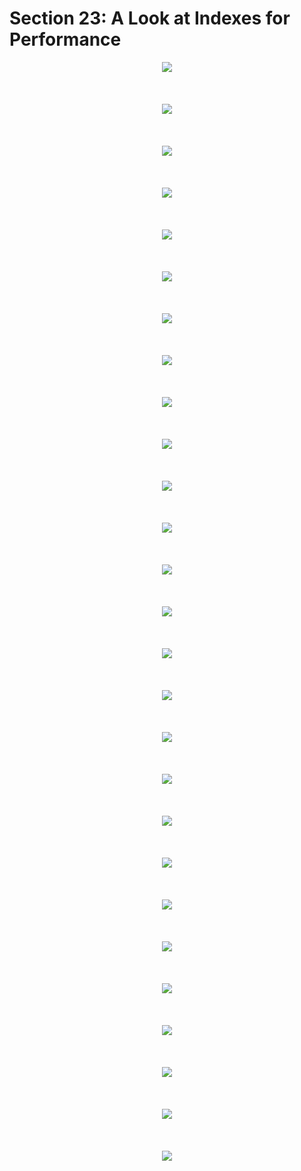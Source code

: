 # Section 23: A Look at Indexes for Performance

<div align="center"><img src="./diagrams/27/sql-1.svg" /></div><br/><br/><br/>
<div align="center"><img src="./diagrams/27/sql-2.svg" /></div><br/><br/><br/>
<div align="center"><img src="./diagrams/27/sql-3.svg" /></div><br/><br/><br/>
<div align="center"><img src="./diagrams/27/sql-4.svg" /></div><br/><br/><br/>
<div align="center"><img src="./diagrams/27/sql-5.svg" /></div><br/><br/><br/>
<div align="center"><img src="./diagrams/27/sql-6.svg" /></div><br/><br/><br/>
<div align="center"><img src="./diagrams/27/sql-7.svg" /></div><br/><br/><br/>
<div align="center"><img src="./diagrams/27/sql-8.svg" /></div><br/><br/><br/>
<div align="center"><img src="./diagrams/27/sql-9.svg" /></div><br/><br/><br/>
<div align="center"><img src="./diagrams/27/sql-10.svg" /></div><br/><br/><br/>
<div align="center"><img src="./diagrams/27/sql-11.svg" /></div><br/><br/><br/>
<div align="center"><img src="./diagrams/27/sql-12.svg" /></div><br/><br/><br/>
<div align="center"><img src="./diagrams/27/sql-13.svg" /></div><br/><br/><br/>
<div align="center"><img src="./diagrams/27/sql-14.svg" /></div><br/><br/><br/>
<div align="center"><img src="./diagrams/27/sql-15.svg" /></div><br/><br/><br/>
<div align="center"><img src="./diagrams/27/sql-16.svg" /></div><br/><br/><br/>
<div align="center"><img src="./diagrams/27/sql-17.svg" /></div><br/><br/><br/>
<div align="center"><img src="./diagrams/27/sql-18.svg" /></div><br/><br/><br/>
<div align="center"><img src="./diagrams/27/sql-19.svg" /></div><br/><br/><br/>
<div align="center"><img src="./diagrams/27/sql-20.svg" /></div><br/><br/><br/>
<div align="center"><img src="./diagrams/27/sql-21.svg" /></div><br/><br/><br/>
<div align="center"><img src="./diagrams/27/sql-22.svg" /></div><br/><br/><br/>
<div align="center"><img src="./diagrams/27/sql-23.svg" /></div><br/><br/><br/>

<div align="center"><img src="./diagrams/28/sql-1.svg" /></div><br/><br/><br/>
<div align="center"><img src="./diagrams/28/sql-2.svg" /></div><br/><br/><br/>
<div align="center"><img src="./diagrams/28/sql-3.svg" /></div><br/><br/><br/>
<div align="center"><img src="./diagrams/28/sql-4.svg" /></div><br/><br/><br/>
